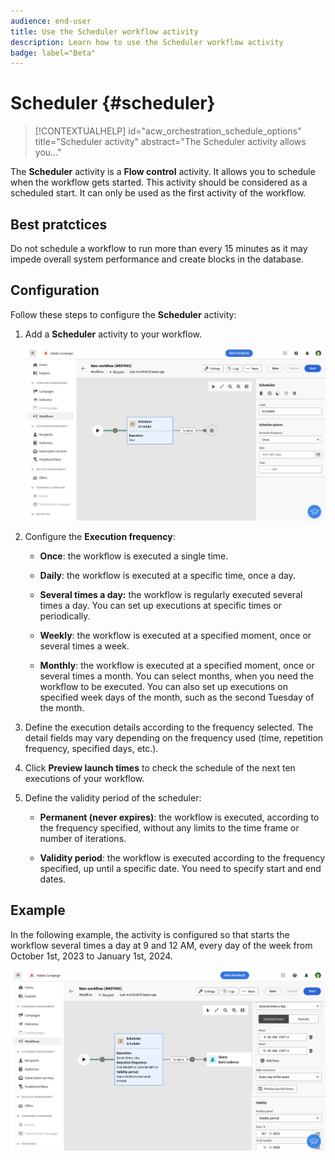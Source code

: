 ```yaml
---
audience: end-user
title: Use the Scheduler workflow activity
description: Learn how to use the Scheduler workflow activity
badge: label="Beta" 
---
```


# Scheduler {#scheduler}

>[!CONTEXTUALHELP]
>id="acw_orchestration_schedule_options"
>title="Scheduler activity"
>abstract="The Scheduler activity allows you..."

The **Scheduler** activity is a **Flow control** activity. It allows you to schedule when the workflow gets started. This activity should be considered as a scheduled start. It can only be used as the first activity of the workflow. 

## Best pratctices

Do not schedule a workflow to run more than every 15 minutes as it may impede overall system performance and create blocks in the database.

## Configuration

Follow these steps to configure the **Scheduler** activity:

1. Add a **Scheduler** activity to your workflow.

   ![](../assets/workflow-scheduler.png)

1. Configure the **Execution frequency**:

   * **Once**: the workflow is executed a single time.

   * **Daily**: the workflow is executed at a specific time, once a day.

   * **Several times a day:** the workflow is regularly executed several times a day. You can set up executions at specific times or periodically.

   * **Weekly**: the workflow is executed at a specified moment, once or several times a week.

   * **Monthly**: the workflow is executed at a specified moment, once or several times a month. You can select months, when you need the workflow to be executed. You can also set up executions on specified week days of the month, such as the second Tuesday of the month.

1. Define the execution details according to the frequency selected. The detail fields may vary depending on the frequency used (time, repetition frequency, specified days, etc.).

1. Click **Preview launch times** to check the schedule of the next ten executions of your workflow.

1. Define the validity period of the scheduler:

   * **Permanent (never expires)**: the workflow is executed, according to the frequency specified, without any limits to the time frame or number of iterations.

   * **Validity period**: the workflow is executed according to the frequency specified, up until a specific date. You need to specify start and end dates. 

## Example

In the following example, the activity is configured so that starts the workflow several times a day at 9 and 12 AM, every day of the week from October 1st, 2023 to January 1st, 2024.

   ![](../assets/workflow-scheduler2.png)



